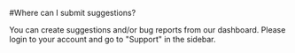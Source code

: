 #Where can I submit suggestions?

You can create suggestions and/or bug reports from our dashboard. Please login to your account and go to "Support" in the sidebar. 
